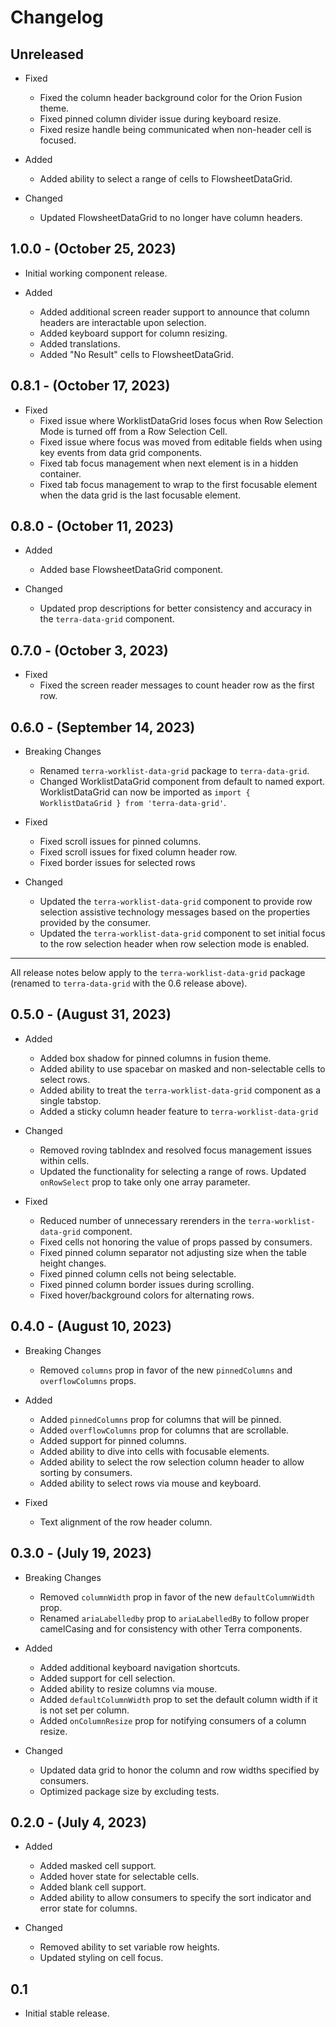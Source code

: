 # Changelog

## Unreleased

* Fixed
  * Fixed the column header background color for the Orion Fusion theme.
  * Fixed pinned column divider issue during keyboard resize.
  * Fixed resize handle being communicated when non-header cell is focused.

* Added
  * Added ability to select a range of cells to FlowsheetDataGrid.

* Changed
  * Updated FlowsheetDataGrid to no longer have column headers.

## 1.0.0 - (October 25, 2023)
* Initial working component release.

* Added
  * Added additional screen reader support to announce that column headers are interactable upon selection.
  * Added keyboard support for column resizing.
  * Added translations.
  * Added "No Result" cells to FlowsheetDataGrid.

## 0.8.1 - (October 17, 2023)

* Fixed
  * Fixed issue where WorklistDataGrid loses focus when Row Selection Mode is turned off from a Row Selection Cell.
  * Fixed issue where focus was moved from editable fields when using key events from data grid components.
  * Fixed tab focus management when next element is in a hidden container.
  * Fixed tab focus management to wrap to the first focusable element when the data grid is the last focusable element.

## 0.8.0 - (October 11, 2023)

* Added
  * Added base FlowsheetDataGrid component.

* Changed
  * Updated prop descriptions for better consistency and accuracy in the `terra-data-grid` component.

## 0.7.0 - (October 3, 2023)

* Fixed
  * Fixed the screen reader messages to count header row as the first row.

## 0.6.0 - (September 14, 2023)

* Breaking Changes
  * Renamed `terra-worklist-data-grid` package to `terra-data-grid`.
  * Changed WorklistDataGrid component from default to named export. WorklistDataGrid can now be imported as `import { WorklistDataGrid } from 'terra-data-grid'`.

* Fixed
  * Fixed scroll issues for pinned columns.
  * Fixed scroll issues for fixed column header row.
  * Fixed border issues for selected rows

* Changed
  * Updated the `terra-worklist-data-grid` component to provide row selection assistive technology messages based on the properties provided by the consumer.
  * Updated the `terra-worklist-data-grid` component to set initial focus to the row selection header when row selection mode is enabled.

___
All release notes below apply to the `terra-worklist-data-grid` package (renamed to `terra-data-grid` with the 0.6 release above).

## 0.5.0 - (August 31, 2023)

* Added
  * Added box shadow for pinned columns in fusion theme.
  * Added ability to use spacebar on masked and non-selectable cells to select rows.
  * Added ability to treat the `terra-worklist-data-grid` component as a single tabstop.
  * Added a sticky column header feature to `terra-worklist-data-grid`

* Changed
  * Removed roving tabIndex and resolved focus management issues within cells.
  * Updated the functionality for selecting a range of rows. Updated `onRowSelect` prop to take only one array parameter.

* Fixed
  * Reduced number of unnecessary rerenders in the `terra-worklist-data-grid` component.
  * Fixed cells not honoring the value of props passed by consumers.
  * Fixed pinned column separator not adjusting size when the table height changes.
  * Fixed pinned column cells not being selectable.
  * Fixed pinned column border issues during scrolling.
  * Fixed hover/background colors for alternating rows.

## 0.4.0 - (August 10, 2023)

* Breaking Changes
  * Removed `columns` prop in favor of the new `pinnedColumns` and `overflowColumns` props.

* Added
  * Added `pinnedColumns` prop for columns that will be pinned.
  * Added `overflowColumns` prop for columns that are scrollable.
  * Added support for pinned columns.
  * Added ability to dive into cells with focusable elements.
  * Added ability to select the row selection column header to allow sorting by consumers.
  * Added ability to select rows via mouse and keyboard.

* Fixed
  * Text alignment of the row header column.

## 0.3.0 - (July 19, 2023)

* Breaking Changes
  * Removed `columnWidth` prop in favor of the new `defaultColumnWidth` prop.
  * Renamed `ariaLabelledby` prop to `ariaLabelledBy` to follow proper camelCasing and for consistency with other Terra components.

* Added
  * Added additional keyboard navigation shortcuts.
  * Added support for cell selection.
  * Added ability to resize columns via mouse.
  * Added `defaultColumnWidth` prop to set the default column width if it is not set per column.
  * Added `onColumnResize` prop for notifying consumers of a column resize.

* Changed
  * Updated data grid to honor the column and row widths specified by consumers.
  * Optimized package size by excluding tests.

## 0.2.0 - (July 4, 2023)

* Added
  * Added masked cell support.
  * Added hover state for selectable cells.
  * Added blank cell support.
  * Added ability to allow consumers to specify the sort indicator and error state for columns.

* Changed
  * Removed ability to set variable row heights.
  * Updated styling on cell focus.

## 0.1
  * Initial stable release.
